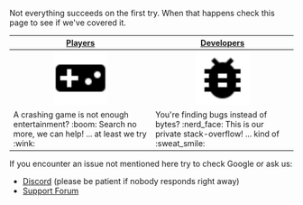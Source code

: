 Not everything succeeds on the first try. When that happens check this page to see if we've covered it.

<table align="center">
  <thead><tr>
    <th width="50%"><a href="#/Troubleshooting-Player">Players</a></th>
    <th width="50%"><a href="#/Troubleshooting-Developer">Developers</a></th>
  </tr></thead>
  <tr>
    <td width="50%" align="center"><a href="Troubleshooting-Player"><img src="icons/baseline-videogame_asset-24px.svg" width=96px /></a></td>
    <td width="50%" align="center"><a href="Troubleshooting-Developer"><img src="icons/baseline-bug_report-24px.svg" width=96px /></a></td>
  </tr>
  <tr>
    <td width="50%">A crashing game is not enough entertainment? :boom: Search no more, we can help! ... at least we try :wink:</td>
    <td width="50%">You're finding bugs instead of bytes? :nerd_face: This is our private stack-overflow! ... kind of :sweat_smile:</td>
  </tr>
</table>

If you encounter an issue not mentioned here try to check Google or ask us:
- [Discord](http://discord.gg/Terasology) (please be patient if nobody responds right away)
- [Support Forum](http://forum.terasology.org/forum/support.20)
